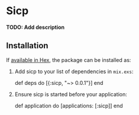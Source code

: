 # Sicp

**TODO: Add description**

## Installation

If [available in Hex](https://hex.pm/docs/publish), the package can be installed as:

  1. Add sicp to your list of dependencies in `mix.exs`:

        def deps do
          [{:sicp, "~> 0.0.1"}]
        end

  2. Ensure sicp is started before your application:

        def application do
          [applications: [:sicp]]
        end
